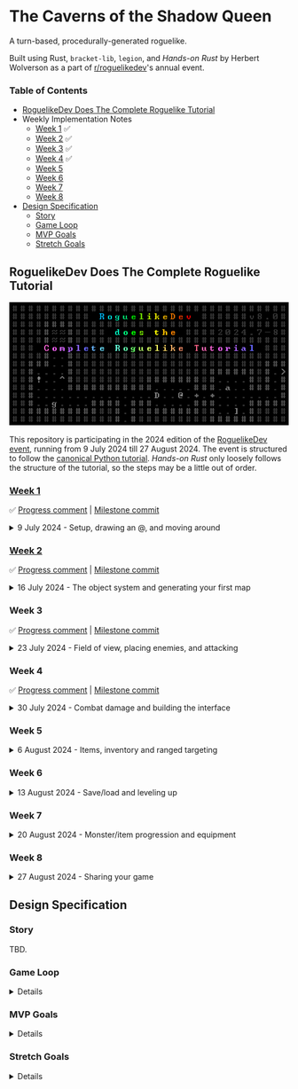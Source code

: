 # The Caverns of the Shadow Queen

A turn-based, procedurally-generated roguelike.

Built using Rust, `bracket-lib`, `legion`, and _Hands-on Rust_ by Herbert Wolverson as a part of [r/roguelikedev](https://old.reddit.com/r/roguelikedev)'s annual event.

### Table of Contents

- [RoguelikeDev Does The Complete Roguelike Tutorial](#roguelikedev-does-the-complete-roguelike-tutorial)
- Weekly Implementation Notes
	- [Week 1](#week-1) ✅
	- [Week 2](#week-2) ✅
	- [Week 3](#week-3) ✅
	- [Week 4](#week-4) ✅
	- [Week 5](#week-5)
	- [Week 6](#week-6)
	- [Week 7](#week-7)
	- [Week 8](#week-8)
- [Design Specification](#design-specification)
	- [Story](#story)
	- [Game Loop](#game-loop)
	- [MVP Goals](#mvp-goals)
	- [Stretch Goals](#stretch-goals)

## RoguelikeDev Does The Complete Roguelike Tutorial

![RoguelikeDev 2024 Logo](./assets/roguelikedev-2024.png)

This repository is participating in the 2024 edition of
the [RoguelikeDev event](https://old.reddit.com/r/roguelikedev/comments/1dt8bqm/roguelikedev_does_the_complete_roguelike_tutorial/),
running from 9 July 2024 till 27 August 2024. The event is structured to follow the [canonical Python tutorial](https://rogueliketutorials.com/tutorials/tcod/v2/). _Hands-on Rust_ only loosely follows the structure of the tutorial, so the steps may be a little out of order.

### [Week 1](https://old.reddit.com/r/roguelikedev/comments/1dz7bbg/roguelikedev_does_the_complete_roguelike_tutorial/)

✅ [Progress comment](https://old.reddit.com/r/roguelikedev/comments/1dz7bbg/roguelikedev_does_the_complete_roguelike_tutorial/lcvcfbm/) | [Milestone commit](https://github.com/avinashv/rl-cotsq/commit/87ebf7c68887df61bb9c8ef689c4b51ced5b0350)

<details>
<summary>9 July 2024 - Setup, drawing an @, and moving around</summary>

 - I have some experience with the [original tutorial](http://bfnightly.bracketproductions.com/rustbook/) that Herbert Wolverson made before this book. I find that so far, the book is easier for me to grasp as someone still relatively inexperienced with Rust.
 - The fact that I know that ECS is incoming means I already know that a major refactor is incoming which is frustration that I am going to face--at this point in the book I'd rather have just dealt with `legion` being implemented up-front.

</details>

### [Week 2](https://old.reddit.com/r/roguelikedev/comments/1e4qhsb/roguelikedev_does_the_complete_roguelike_tutorial/)

✅ [Progress comment](https://old.reddit.com/r/roguelikedev/comments/1e4qhsb/roguelikedev_does_the_complete_roguelike_tutorial/ldqor7i/) | [Milestone commit](https://github.com/avinashv/rl-cotsq/commit/d689405efaa4a4e0e579372c5e9d77839804e4e4)

<details>
<summary>16 July 2024 - The object system and generating your first map</summary>

 - Started work on this a bit early.
 - Map implementation was the boring rooms-and-corridors method that I really dislike, because it results in very unnatural structure generation. Reading ahead, I can see there are some more interesting approaches such as cellular automata later on, so I am not jumping ahead for now.
 - The implementation of a camera is quite straightforward.
 - Not following the original Python tutorial here at all, instead the book uses `legion` to provide ECS.
   - Injecting resources into the `World` is clever, and the way that the camera and map become a resource that a query result can interact with is very nice.

</details>

### Week 3

✅ [Progress comment](https://www.reddit.com/r/roguelikedev/comments/1eacxxc/roguelikedev_does_the_complete_roguelike_tutorial/lex0z4l/) | [Milestone commit](https://github.com/avinashv/rl-cotsq/commit/802957d5a91ca4398caf79f97840bf9b78971468)

<details>
<summary>23 July 2024 - Field of view, placing enemies, and attacking</summary>

 - FOV is implemented very late in this book, so I will leave that till the end.
   - I have enjoyed the implementation of FoV. I have definitely made changes to the systems presented in the book. Legion has a lovely `#[system(for_each)]` for querying automatically and I have used that in, for example, `fov.rs` which is now just a simple implementation compared to the book's quite complicated `iter` query.
   - I also don't really like the handling of monster AI in the book. I have instead kept the `MovingRandomly` system alive, and it has a breakout for if the player is visible, after which `ChasingPlayer` is active. The benefit of this is that if the player has, for example, stealth or invisibility, the monsters still behave in a reasonable manner, and don't just stand there. 
 - The ECS system shines in this simple situation--enemies are just defined and placed and all the tying together of rendering is already done.
 - Again, I just get the feeling there is a lot of refactoring that is going to be done later and typing all of this redundant code feels like busy-work when I know there is going to be some instruction like, "delete it".
 - I like the way state is managed, and a different system scheduler for each state is very interesting.
   - Once it is refactored into an intent-based system, **there is a bug**. `build_monster_scheduler()` doesn't call `collisions::collisions_system()` after the `movement::movement_system()` is called (as it is in the player's scheduler) and if you wait the monsters will eventually randomly find themselves on the player and in that move itself they should be destroyed. Currently they just sit on the player until a movement from the player is processed--and that movement has to be "wait".
   - This gets refactored out entirely as this entire system gets removed.

</details>

### Week 4

✅ [Progress comment](https://www.reddit.com/r/roguelikedev/comments/1efljus/roguelikedev_does_the_complete_roguelike_tutorial/lfmtbnt/) | [Milestone commit](https://github.com/avinashv/rl-cotsq/commit/dea1fcddfaa28f97d5a3d468df2c1d62723c31d0)

<details>
<summary>30 July 2024 - Combat damage and building the interface</summary>

 - Doing everything here in [Week 3](#week-3).
 - The UI implementation in the book doesn't work for me. I've currently laid it out a bit more like a traditional roguelike with the pane along the bottom.
   - I also don't like the tooltip on mouse hover. I've currently got that showing in the pane as well.
 - Another week, another refactor. This time the deletion of `collisions.rs`. I am happy to see the intents system that was implemented with `WantsToMove` be reimplemented with `WantsToAttack`. This consistency is great.

</details>

### Week 5

<details>
<summary>6 August 2024 - Items, inventory and ranged targeting</summary>

TBC

</details>

### Week 6

<details>
<summary>13 August 2024 - Save/load and leveling up</summary>

TBC

</details>

### Week 7

<details>
<summary>20 August 2024 - Monster/item progression and equipment</summary>

TBC

</details>

### Week 8

<details>
<summary>27 August 2024 - Sharing your game</summary>

TBC

</details>

## Design Specification

### Story

TBD.

### Game Loop

<details>

- Enter dungeon level
- Explore, revealing the map
- Encounter enemies; fight or flee
- Find items to gain benefits
- Locate the exit to the level

</details>

### MVP Goals

<details>

- [x] Player can walk around
- [x] Create a basic procedural dungeon map
- [x] Player has field-of-view
- [x] Spawn monsters
- [x] Players can fight monsters
- [ ] Add items and inventory
- [x] Add a win condition
- [x] Game over when the player dies

</details>

### Stretch Goals

<details>

- [x] Camera system
- [ ] Bitset walls
- [x] Monsters have field-of-view
- [ ] Messaging log
- [ ] Entities have a basic finite state machine
- [x] Add more interesting dungeon designs
- [ ] Add dungeon themes
- [ ] Add multiple dungeon levels
- [ ] Add weapons
- [ ] Data-driven monster design
- [ ] Visual effects for combat
- [ ] Scoring system
- [ ] Sneaking system to see around corners
- [ ] More complex monster AI

</details>